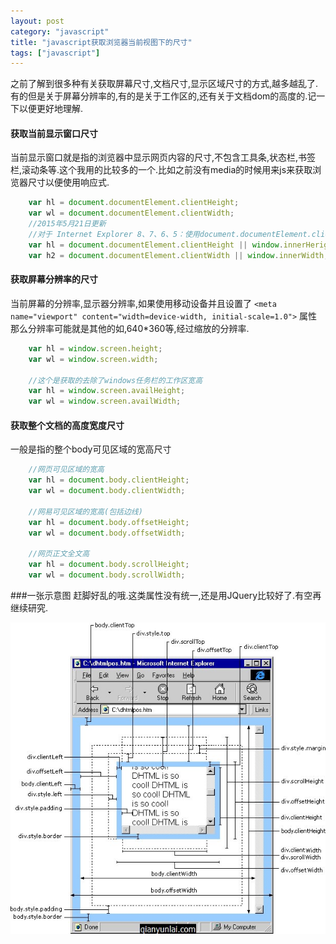 ```yaml
---
layout: post
category: "javascript"
title: "javascript获取浏览器当前视图下的尺寸"
tags: ["javascript"]
---
```

之前了解到很多种有关获取屏幕尺寸,文档尺寸,显示区域尺寸的方式,越多越乱了.有的但是关于屏幕分辨率的,有的是关于工作区的,还有关于文档dom的高度的.记一下以便更好地理解.

#### 获取当前显示窗口尺寸
当前显示窗口就是指的浏览器中显示网页内容的尺寸,不包含工具条,状态栏,书签栏,滚动条等.这个我用的比较多的一个.比如之前没有media的时候用来js来获取浏览器尺寸以便使用响应式.

```javascript
	var hl = document.documentElement.clientHeight;
	var wl = document.documentElement.clientWidth;
	//2015年5月21日更新
	//对于 Internet Explorer 8、7、6、5：使用document.documentElement.clientHeight,对于IE9+、Chrome、Firefox、Opera 以及 Safari：使用window.innerHeright;，所以对于不同浏览器可以使用以下判断.
	var hl = document.documentElement.clientHeight || window.innerHeright;
	var h2 = document.documentElement.clientWidth || window.innerWidth;
```

#### 获取屏幕分辨率的尺寸
当前屏幕的分辨率,显示器分辨率,如果使用移动设备并且设置了 `<meta name="viewport" content="width=device-width, initial-scale=1.0">` 属性那么分辨率可能就是其他的如,640*360等,经过缩放的分辨率.

```javascript
	var hl = window.screen.height;
	var wl = window.screen.width;

	//这个是获取的去除了windows任务栏的工作区宽高
	var hl = window.screen.availHeight;
	var wl = window.screen.availWidth;
```

#### 获取整个文档的高度宽度尺寸
一般是指的整个body可见区域的宽高尺寸	

```javascript
	//网页可见区域的宽高
	var hl = document.body.clientHeight;
	var wl = document.body.clientWidth;

	//网易可见区域的宽高(包括边线)
	var hl = document.body.offsetHeight;
	var wl = document.body.offsetWidth;

	//网页正文全文高
	var hl = document.body.scrollHeight;
	var wl = document.body.scrollWidth;
```


###一张示意图
赶脚好乱的哦.这类属性没有统一,还是用JQuery比较好了.有空再继续研究.

![javascript获取浏览器当前视图下的尺寸](/images/o_client-offset-scroll.jpg "javascript获取浏览器当前视图下的尺寸")